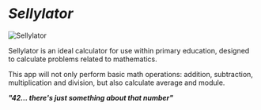 # _Sellylator_

![Sellylator](https://user-images.githubusercontent.com/48876996/57184137-abb7af80-6ec7-11e9-813e-9fd982a255b0.png)

Sellylator is an ideal calculator for use within primary education, designed to calculate problems related to mathematics.

This app will not only perform basic math operations: addition, subtraction, multiplication and division, but also calculate average and module.

_**"42... there's just something about that number"**_
